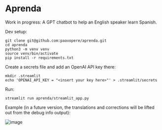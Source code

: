 # Aprenda

Work in progress: A GPT chatbot to help an English speaker learn Spanish.

Dev setup:

```
git clone git@github.com:paavopere/aprenda.git
cd aprenda
python3 -m venv venv
source venv/bin/activate
pip install -r requirements.txt
```

Create a secrets file and add an OpenAI API key there:

```
mkdir .streamlit
echo 'OPENAI_API_KEY = "<insert your key here>"' > .streamlit/secrets
```

Run:

```
streamlit run aprenda/streamlit_app.py
```

Example (in a future version, the translations and corrections will be lifted out from the debug info output):

![image](https://github.com/paavopere/aprenda/assets/2135878/718ccf6b-0894-416d-8bea-a3fa8e97cf90)

